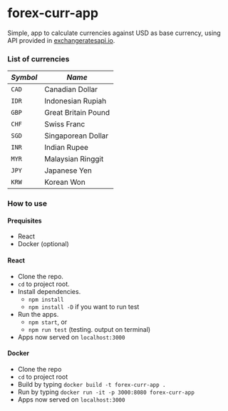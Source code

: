 # forex-curr-app
Simple, app to calculate currencies against USD as base currency, using API provided in [exchangeratesapi.io](https://exchangeratesapi.io/).

### List of currencies
| ***Symbol*** | ***Name*** |
|--------------|------------|
| `CAD` | Canadian Dollar |
| `IDR` | Indonesian Rupiah |
| `GBP` | Great Britain Pound |
| `CHF` | Swiss Franc |
| `SGD` | Singaporean Dollar |
| `INR` | Indian Rupee |
| `MYR` | Malaysian Ringgit |
| `JPY` | Japanese Yen |
| `KRW` | Korean Won |


### How to use

#### Prequisites
- React
- Docker (optional)

#### React
- Clone the repo.
- `cd` to project root.
- Install dependencies.
  - `npm install`
  - `npm install -D` if you want to run test
- Run the apps.
  - `npm start`, or
  - `npm run test` (testing. output on terminal)
- Apps now served on `localhost:3000`

#### Docker
- Clone the repo
- `cd` to project root
- Build by typing `docker build -t forex-curr-app .`
- Run by typing `docker run -it -p 3000:8080 forex-curr-app`
- Apps now served on `localhost:3000`
